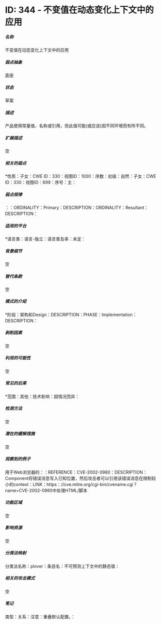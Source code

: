 # ID: 344 - 不变值在动态变化上下文中的应用
<h5>名称</h5>不变值在动态变化上下文中的应用
<h5>弱点抽象</h5>底座
<h5>状态</h5>草案
<h5>描述</h5>产品使用常量值、名称或引用，但此值可能(或应该)因不同环境而有所不同。
<h5>扩展描述</h5>空
<h5>相关的弱点</h5>*性质：子女：CWE ID：330：视图ID：1000：序数：初级：自然：子女：CWE ID：330：视图ID：699：序号：主：
<h5>弱点规律</h5>：：ORDINALITY：Primary：DESCRIPTION：ORDINALITY：Resultant：DESCRIPTION：
<h5>适用的平台</h5>*语言类：语言-独立：语言普及率：未定：
<h5>背景细节</h5>空
<h5>替代条款</h5>空
<h5>模式的介绍</h5>*阶段：架构和Design：DESCRIPTION：PHASE：Implementation：DESCRIPTION：
<h5>剥削因素</h5>空
<h5>利用的可能性</h5>空
<h5>常见的后果</h5>*范围：其他：技术影响：因情况而异：
<h5>检测方法</h5>空
<h5>潜在的缓解措施</h5>空
<h5>观察到的例子</h5>用于Web浏览器的：：REFERENCE：CVE-2002-0980：DESCRIPTION：Component将错误消息写入已知位置，然后攻击者可以引用该错误消息在限制较小的context：LINK：https：//cve.mitre.org/cgi-bin/cvename.cgi？name=CVE-2002-0980中处理HTML/脚本
<h5>功能区域</h5>空
<h5>影响资源</h5>空
<h5>分类法映射</h5>分类法名称：plover：条目名：不可预测上下文中的静态值：
<h5>相关的攻击模式</h5>空
<h5>笔记</h5>类型：关系：注意：重叠默认配置。：

